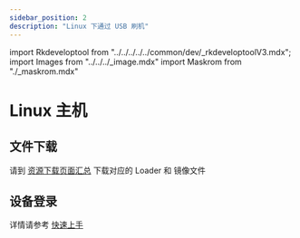 ```yaml
---
sidebar_position: 2
description: "Linux 下通过 USB 刷机"
---
```


import Rkdeveloptool from "../../../../../common/dev/\_rkdeveloptoolV3.mdx";
import Images from "../../../\_image.mdx"
import Maskrom from "./\_maskrom.mdx"

# Linux 主机

## 文件下载

请到 [资源下载页面汇总](../../../download) 下载对应的 Loader 和 镜像文件

<Rkdeveloptool platform="linux">
<Maskrom/>
</Rkdeveloptool>

## 设备登录

详情请参考 [快速上手](../../quick-start)
